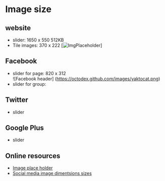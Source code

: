 # Image size 

## website

* slider:        1650 x 550    512KB
* Tile images:   370 x 222
[![ImgPlaceholder](https://imgplaceholder.com/370x222)]


## Facebook

* slider for page:        820 x 312  
![Facebook header]
(https://octodex.github.com/images/yaktocat.png)
* slider for group:          

## Twitter

* slider

## Google Plus

* slider

## Online resources


* [Image place holder][lnk2]
* [Social media image dimentsions sizes][lnk1]

[lnk2]: https://imgplaceholder.com/
[lnk1]: https://postcron.com/en/blog/social-media-image-dimensions-sizes/
